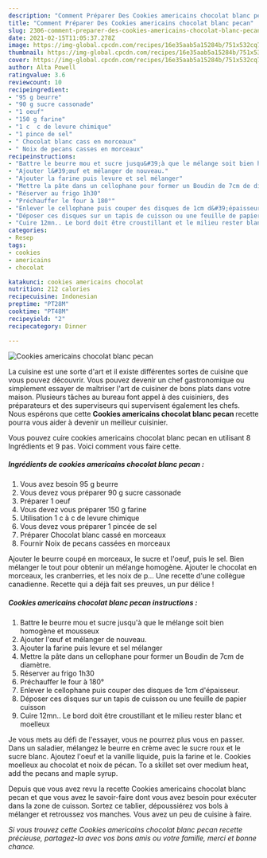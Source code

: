 ```yaml
---
description: "Comment Préparer Des Cookies americains chocolat blanc pecan"
title: "Comment Préparer Des Cookies americains chocolat blanc pecan"
slug: 2306-comment-preparer-des-cookies-americains-chocolat-blanc-pecan
date: 2021-02-15T11:05:37.278Z
image: https://img-global.cpcdn.com/recipes/16e35aab5a15284b/751x532cq70/cookies-americains-chocolat-blanc-pecan-photo-principale-de-la-recette.jpg
thumbnail: https://img-global.cpcdn.com/recipes/16e35aab5a15284b/751x532cq70/cookies-americains-chocolat-blanc-pecan-photo-principale-de-la-recette.jpg
cover: https://img-global.cpcdn.com/recipes/16e35aab5a15284b/751x532cq70/cookies-americains-chocolat-blanc-pecan-photo-principale-de-la-recette.jpg
author: Alta Powell
ratingvalue: 3.6
reviewcount: 10
recipeingredient:
- "95 g beurre"
- "90 g sucre cassonade"
- "1 oeuf"
- "150 g farine"
- "1 c  c de levure chimique"
- "1 pince de sel"
- " Chocolat blanc cass en morceaux"
- " Noix de pecans casses en morceaux"
recipeinstructions:
- "Battre le beurre mou et sucre jusqu&#39;à que le mélange soit bien homogène et mousseux"
- "Ajouter l&#39;œuf et mélanger de nouveau."
- "Ajouter la farine puis levure et sel mélanger"
- "Mettre la pâte dans un cellophane pour former un Boudin de 7cm de diamètre."
- "Réserver au frigo 1h30"
- "Préchauffer le four à 180°"
- "Enlever le cellophane puis couper des disques de 1cm d&#39;épaisseur."
- "Déposer ces disques sur un tapis de cuisson ou une feuille de papier cuisson"
- "Cuire 12mn.. Le bord doit être croustillant et le milieu rester blanc et moelleux"
categories:
- Resep
tags:
- cookies
- americains
- chocolat

katakunci: cookies americains chocolat 
nutrition: 212 calories
recipecuisine: Indonesian
preptime: "PT28M"
cooktime: "PT48M"
recipeyield: "2"
recipecategory: Dinner

---
```



![Cookies americains chocolat blanc pecan](https://img-global.cpcdn.com/recipes/16e35aab5a15284b/751x532cq70/cookies-americains-chocolat-blanc-pecan-photo-principale-de-la-recette.jpg)

La cuisine est une sorte d'art et il existe différentes sortes de cuisine que vous pouvez découvrir. Vous pouvez devenir un chef gastronomique ou simplement essayer de maîtriser l'art de cuisiner de bons plats dans votre maison. Plusieurs tâches au bureau font appel à des cuisiniers, des préparateurs et des superviseurs qui supervisent également les chefs. Nous espérons que cette <strong> Cookies americains chocolat blanc pecan </strong> recette pourra vous aider à devenir un meilleur cuisinier.

<!--inarticleads1-->

Vous pouvez cuire cookies americains chocolat blanc pecan en utilisant 8 Ingrédients et 9 pas. Voici comment vous faire cette.

##### Ingrédients de cookies americains chocolat blanc pecan :

1. Vous avez besoin 95 g beurre
1. Vous devez vous préparer 90 g sucre cassonade
1. Préparer 1 oeuf
1. Vous devez vous préparer 150 g farine
1. Utilisation 1 c à c de levure chimique
1. Vous devez vous préparer 1 pincée de sel
1. Préparer  Chocolat blanc cassé en morceaux
1. Fournir  Noix de pecans cassées en morceaux


Ajouter le beurre coupé en morceaux, le sucre et l&#39;oeuf, puis le sel. Bien mélanger le tout pour obtenir un mélange homogène. Ajouter le chocolat en morceaux, les cranberries, et les noix de p… Une recette d&#39;une collègue canadienne. Recette qui a déjà fait ses preuves, un pur délice ! 

<!--inarticleads2-->

##### Cookies americains chocolat blanc pecan instructions :

1. Battre le beurre mou et sucre jusqu&#39;à que le mélange soit bien homogène et mousseux
1. Ajouter l&#39;œuf et mélanger de nouveau.
1. Ajouter la farine puis levure et sel mélanger
1. Mettre la pâte dans un cellophane pour former un Boudin de 7cm de diamètre.
1. Réserver au frigo 1h30
1. Préchauffer le four à 180°
1. Enlever le cellophane puis couper des disques de 1cm d&#39;épaisseur.
1. Déposer ces disques sur un tapis de cuisson ou une feuille de papier cuisson
1. Cuire 12mn.. Le bord doit être croustillant et le milieu rester blanc et moelleux


Je vous mets au défi de l&#39;essayer, vous ne pourrez plus vous en passer. Dans un saladier, mélangez le beurre en crème avec le sucre roux et le sucre blanc. Ajoutez l&#39;oeuf et la vanille liquide, puis la farine et le. Cookies moelleux au chocolat et noix de pécan. To a skillet set over medium heat, add the pecans and maple syrup. 

<!--inarticleads1-->

<p>
Depuis que vous avez revu la recette Cookies americains chocolat blanc pecan et que vous avez le savoir-faire dont vous avez besoin pour exécuter dans la zone de cuisson. Sortez ce tablier, dépoussiérez vos bols à mélanger et retroussez vos manches. Vous avez un peu de cuisine à faire.
</p>

<p>
<i>Si vous trouvez cette Cookies americains chocolat blanc pecan recette précieuse, partagez-la avec vos bons amis ou votre famille, merci et bonne chance.</i>
</p>
